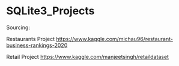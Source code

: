 # SQLite3_Projects

Sourcing:

Restaurants Project https://www.kaggle.com/michau96/restaurant-business-rankings-2020

Retail Project https://www.kaggle.com/manjeetsingh/retaildataset
